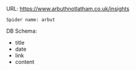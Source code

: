 URL: https://www.arbuthnotlatham.co.uk/insights

    Spider name: arbut

DB Schema:
- title
- date
- link
- content

